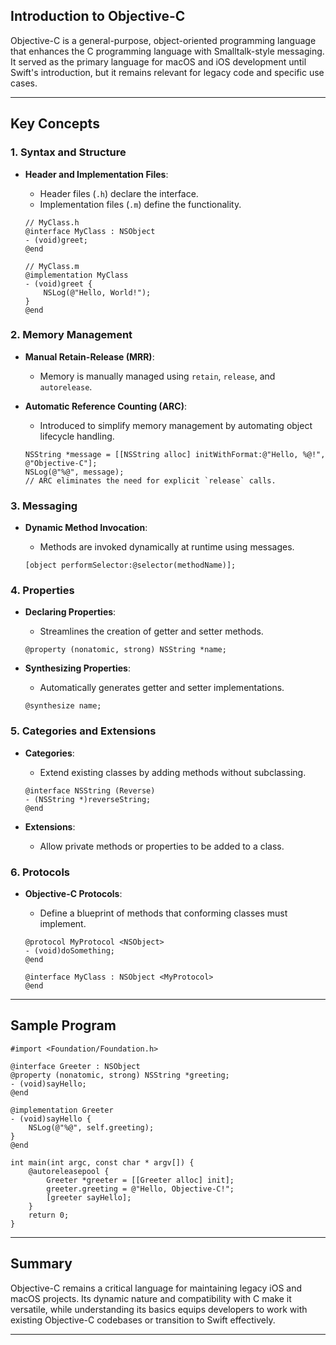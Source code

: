 ## Introduction to Objective-C

Objective-C is a general-purpose, object-oriented programming language that enhances the C programming language with Smalltalk-style messaging. It served as the primary language for macOS and iOS development until Swift's introduction, but it remains relevant for legacy code and specific use cases.

---

## Key Concepts

### 1. Syntax and Structure

- **Header and Implementation Files**:
    
    - Header files (`.h`) declare the interface.
    - Implementation files (`.m`) define the functionality.
    
    ```objc
    // MyClass.h
    @interface MyClass : NSObject
    - (void)greet;
    @end
    
    // MyClass.m
    @implementation MyClass
    - (void)greet {
        NSLog(@"Hello, World!");
    }
    @end
    ```
    

### 2. Memory Management

- **Manual Retain-Release (MRR)**:
    - Memory is manually managed using `retain`, `release`, and `autorelease`.
- **Automatic Reference Counting (ARC)**:
    
    - Introduced to simplify memory management by automating object lifecycle handling.
    
    ```objc
    NSString *message = [[NSString alloc] initWithFormat:@"Hello, %@!", @"Objective-C"];
    NSLog(@"%@", message);
    // ARC eliminates the need for explicit `release` calls.
    ```
    

### 3. Messaging

- **Dynamic Method Invocation**:
    
    - Methods are invoked dynamically at runtime using messages.
    
    ```objc
    [object performSelector:@selector(methodName)];
    ```
    

### 4. Properties

- **Declaring Properties**:
    
    - Streamlines the creation of getter and setter methods.
    
    ```objc
    @property (nonatomic, strong) NSString *name;
    ```
    
- **Synthesizing Properties**:
    
    - Automatically generates getter and setter implementations.
    
    ```objc
    @synthesize name;
    ```
    

### 5. Categories and Extensions

- **Categories**:
    
    - Extend existing classes by adding methods without subclassing.
    
    ```objc
    @interface NSString (Reverse)
    - (NSString *)reverseString;
    @end
    ```
    
- **Extensions**:
    - Allow private methods or properties to be added to a class.

### 6. Protocols

- **Objective-C Protocols**:
    
    - Define a blueprint of methods that conforming classes must implement.
    
    ```objc
    @protocol MyProtocol <NSObject>
    - (void)doSomething;
    @end
    
    @interface MyClass : NSObject <MyProtocol>
    @end
    ```
    

---

## Sample Program

```objc
#import <Foundation/Foundation.h>

@interface Greeter : NSObject
@property (nonatomic, strong) NSString *greeting;
- (void)sayHello;
@end

@implementation Greeter
- (void)sayHello {
    NSLog(@"%@", self.greeting);
}
@end

int main(int argc, const char * argv[]) {
    @autoreleasepool {
        Greeter *greeter = [[Greeter alloc] init];
        greeter.greeting = @"Hello, Objective-C!";
        [greeter sayHello];
    }
    return 0;
}
```

---

## Summary

Objective-C remains a critical language for maintaining legacy iOS and macOS projects. Its dynamic nature and compatibility with C make it versatile, while understanding its basics equips developers to work with existing Objective-C codebases or transition to Swift effectively.

---
